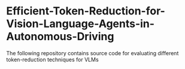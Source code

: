 # Efficient-Token-Reduction-for-Vision-Language-Agents-in-Autonomous-Driving
The following repository contains source code for evaluating different token-reduction techniques for VLMs 
